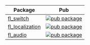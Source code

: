 | Package                                                                              | Pub                                                                                                      |
| ------------------------------------------------------------------------------------ | -------------------------------------------------------------------------------------------------------- |
| [fl_switch](https://github.com/mohammadne/Flutter-Packages/tree/master/fl_switch)| [![pub package](https://img.shields.io/pub/v/fl_switch.svg)](https://pub.dev/packages/fl_switch)|
| [fl_localization](https://github.com/mohammadne/Flutter-Packages/tree/master/fl_localization)| [![pub package](https://img.shields.io/pub/v/fl_localization.svg)](https://pub.dev/packages/fl_localization)|
| [fl_audio](https://github.com/mohammadne/Flutter-Packages/tree/master/fl_audio) | [![pub package](https://img.shields.io/pub/v/fl_audio.svg)](https://pub.dev/packages/fl_audio)|
